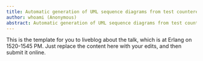 ```yaml
---
title: Automatic generation of UML sequence diagrams from test counterexamples
author: whoami (Anonymous)
abstract: Automatic generation of UML sequence diagrams from test counterexamples
---
```


This is the template for you to liveblog about the talk,
which is at Erlang on 1520-1545 PM.  Just replace the content here
with your edits, and then submit it online.
